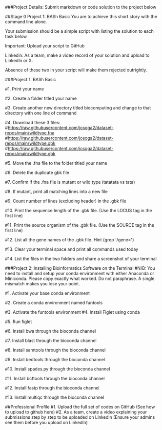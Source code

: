 ###Project Details: Submit markdown or code solution to the project below

##Stage 0 Project 1: BASh Basic You are to achieve this short story with the command line alone.

Your submission should be a simple script with listing the solution to each task below

Important: Upload your script to GitHub

Linkedin: As a team, make a video record of your solution and upload to LinkedIn or X.

Absence of these two in your script will make them rejected outrightly.

###Project 1: BASh Basic

#1. Print your name

#2. Create a folder titled your name

#3. Create another new directory titled biocomputing and change to that directory with one line of command

#4. Download these 3 files: #https://raw.githubusercontent.com/josoga2/dataset-repos/main/wildtype.fna #https://raw.githubusercontent.com/josoga2/dataset-repos/main/wildtype.gbk #https://raw.githubusercontent.com/josoga2/dataset-repos/main/wildtype.gbk

#5. Move the .fna file to the folder titled your name

#6. Delete the duplicate gbk file

#7. Confirm if the .fna file is mutant or wild type (tatatata vs tata)

#8. If mutant, print all matching lines into a new file

#9. Count number of lines (excluding header) in the .gbk file

#10. Print the sequence length of the .gbk file. (Use the LOCUS tag in the first line)

#11. Print the source organism of the .gbk file. (Use the SOURCE tag in the first line)

#12. List all the gene names of the .gbk file. Hint {grep '/gene='}

#13. Clear your terminal space and print all commands used today

#14. List the files in the two folders and share a screenshot of your terminal

###Project 2: Installing Bioinformatics Software on the Terminal #N/B: You need to install and setup your conda environment with either Anaconda or Miniconda. Please copy exactly what worked. Do not paraphrase. A single mismatch makes you lose your point.

#1. Activate your base conda environment

#2. Create a conda environment named funtools

#3. Activate the funtools environment #4. Install Figlet using conda

#5. Run figlet

#6. Install bwa through the bioconda channel

#7. Install blast through the bioconda channel

#8. Install samtools through the bioconda channel

#9. Install bedtools through the bioconda channel

#10. Install spades.py through the bioconda channel

#11. Install bcftools through the bioconda channel

#12. Install fastp through the bioconda channel

#13. Install multiqc through the bioconda channel

##Professional Profile #1. Upload the full set of codes on GitHub (See how to upload to github here) #2. As a team, create a video explaining your submissions step by step to be uploaded on LinkedIn (Ensure your admins see them before you upload on LinkedIn)
